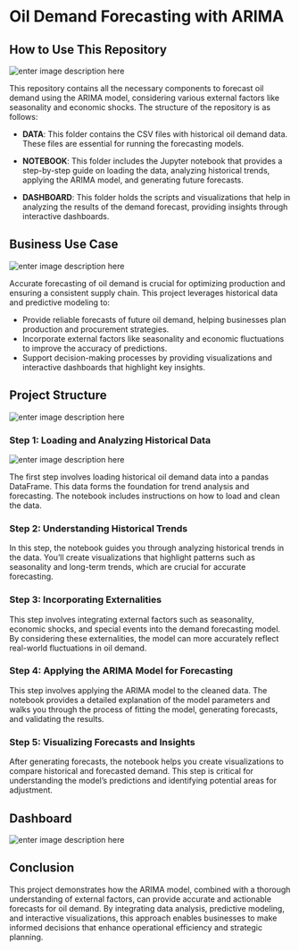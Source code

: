 # Oil Demand Forecasting with ARIMA

## How to Use This Repository
![enter image description here](https://i.pinimg.com/736x/e1/af/d5/e1afd56e5d21ea1a4567558bd0fe6262.jpg)

This repository contains all the necessary components to forecast oil demand using the ARIMA model, considering various external factors like seasonality and economic shocks. The structure of the repository is as follows:

-   **DATA**: This folder contains the CSV files with historical oil demand data. These files are essential for running the forecasting models.
    
-   **NOTEBOOK**: This folder includes the Jupyter notebook that provides a step-by-step guide on loading the data, analyzing historical trends, applying the ARIMA model, and generating future forecasts.
    
-   **DASHBOARD**: This folder holds the scripts and visualizations that help in analyzing the results of the demand forecast, providing insights through interactive dashboards.
    

## Business Use Case
![enter image description here](https://i.pinimg.com/736x/a3/03/42/a30342239cac1292c85b4bcf1e188f17.jpg)

Accurate forecasting of oil demand is crucial for optimizing production and ensuring a consistent supply chain. This project leverages historical data and predictive modeling to:

-   Provide reliable forecasts of future oil demand, helping businesses plan production and procurement strategies.
-   Incorporate external factors like seasonality and economic fluctuations to improve the accuracy of predictions.
-   Support decision-making processes by providing visualizations and interactive dashboards that highlight key insights.

## Project Structure
![enter image description here](https://i.pinimg.com/736x/23/ac/5e/23ac5e0e3285e778dac24ef5581484e6.jpg)


### Step 1: Loading and Analyzing Historical Data
![enter image description here](https://i.pinimg.com/736x/f3/76/12/f37612d847e91be1a164ef14ad521566.jpg)

The first step involves loading historical oil demand data into a pandas DataFrame. This data forms the foundation for trend analysis and forecasting. The notebook includes instructions on how to load and clean the data.

### Step 2: Understanding Historical Trends

In this step, the notebook guides you through analyzing historical trends in the data. You’ll create visualizations that highlight patterns such as seasonality and long-term trends, which are crucial for accurate forecasting.

### Step 3: Incorporating Externalities

This step involves integrating external factors such as seasonality, economic shocks, and special events into the demand forecasting model. By considering these externalities, the model can more accurately reflect real-world fluctuations in oil demand.

### Step 4: Applying the ARIMA Model for Forecasting

This step involves applying the ARIMA model to the cleaned data. The notebook provides a detailed explanation of the model parameters and walks you through the process of fitting the model, generating forecasts, and validating the results.

### Step 5: Visualizing Forecasts and Insights

After generating forecasts, the notebook helps you create visualizations to compare historical and forecasted demand. This step is critical for understanding the model’s predictions and identifying potential areas for adjustment.
## Dashboard
![enter image description here](https://i.pinimg.com/736x/67/23/f2/6723f22b4de53da8dfc4344cecd8a9cb.jpg)

## Conclusion

This project demonstrates how the ARIMA model, combined with a thorough understanding of external factors, can provide accurate and actionable forecasts for oil demand. By integrating data analysis, predictive modeling, and interactive visualizations, this approach enables businesses to make informed decisions that enhance operational efficiency and strategic planning.
